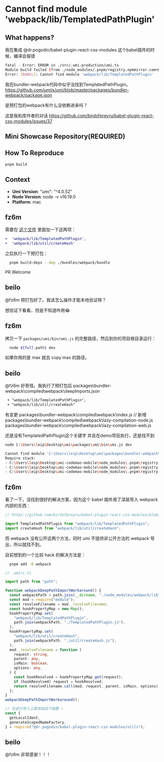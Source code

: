 # Cannot find module 'webpack/lib/TemplatedPathPlugin'

<!--
感谢您向我们反馈问题，为了高效的解决问题，我们期望你能提供以下信息：
-->

## What happens?

我在集成 @dr.pogodin/babel-plugin-react-css-modules 这个babel插件的时候，编译会报错

```bash
fatal - Error: ERROR in ./src/.umi-production/umi.ts
Module build failed (from ./node_modules/.pnpm/registry.npmmirror.com+@umijs+bundler-webpack@4.0.52_typescript@4.9.5/node_modules/@umijs/bundler-webpack/compiled/babel-loader/index.js):
Error: [BABEL]: Cannot find module 'webpack/lib/TemplatedPathPlugin'
```

我在bundler-webpack代码中似乎没找到TemplatedPathPlugin。
https://github.com/umijs/umi/blob/master/packages/bundler-webpack/package.json

是预打包的webpack有什么没依赖进来吗？

这是我和库作者的对话
https://github.com/birdofpreyru/babel-plugin-react-css-modules/issues/37

## Mini Showcase Repository(REQUIRED)

<!-- 为节约大家的时间，无复现步骤的 ISSUE 会被关闭，提供之后再 REOPEN -->
<!-- YOUR_REPOSITORY_URL on github or stackbliz -->

## How To Reproduce

```bash
pnpm build
```

## Context

- **Umi Version**:
  "umi": "^4.0.52"
- **Node Version**:
  node -v v16.19.0
- **Platform**:
  mac

## fz6m

需要在 [这个文件](https://github.com/umijs/umi/blob/master/packages/bundler-webpack/bundles/webpack/packages/deepImports.json) 里面加一下这两项：

```diff
+  'webpack/lib/TemplatedPathPlugin',
+  'webpack/lib/util/createHash'
```

之后执行一下预打包：

```bash
  pnpm build:deps --dep ./bundles/webpack/bundle
```

PR Welcome

## beilo

@fz6m 预打包好了。我该怎么操作才能本地验证呀？

想验证下看看，但是不知道咋用😂

## fz6m

拷贝一下 `packages/umi/bin/umi.js` 的完整路径，然后到你的项目根目录运行：

```bash
  node ${full-path} dev
```

如果你用的是 max 就去 copy max 的路径。

## beilo

@fz6m 好奇怪。我执行了预打包后
packages\bundler-webpack\compiled\webpack\deepImports.json

```diff
 + "webpack/lib/TemplatedPathPlugin",
 + "webpack/lib/util/createHash"
```

有变更
packages\bundler-webpack\compiled\webpack\index.js
// 新增
packages\bundler-webpack\compiled\webpack\lazy-compilation-node.js
packages\bundler-webpack\compiled\webpack\lazy-compilation-web.js

还是没有TemplatedPathPlugin这个关键字
并且在demo项目执行，还是找不到

```bash
node C:\Users\leip\Desktop\umi\packages\umi\bin\umi.js dev

Cannot find module 'C:\Users\leip\Desktop\umi\packages\bundler-webpack\compiled\webpack\TemplatedPathPlugin'
Require stack:
- C:\Users\leip\Desktop\umi-codemao-mobile\node_modules\.pnpm\registry.npmmirror.com+@dr.pogodin+babel-plugin-react-css-modules@6.9.3\node_modules\@dr.pogodin\babel-plugin-react-css-modules\dist\getLocalIdent.js
- C:\Users\leip\Desktop\umi-codemao-mobile\node_modules\.pnpm\registry.npmmirror.com+@dr.pogodin+babel-plugin-react-css-modules@6.9.3\node_modules\@dr.pogodin\babel-plugin-react-css-modules\dist\requireCssModule.js
- C:\Users\leip\Desktop\umi-codemao-mobile\node_modules\.pnpm\registry.npmmirror.com+@dr.pogodin+babel-plugin-react-css-modules@6.9.3\node_modules\@dr.pogodin\babel-plugin-react-css-modules\dist\index.js
```

## fz6m

看了一下，没找到很好的解决方案，因为这个 babel 插件用了深层导入 webpack 内部的东西：

```ts
// https://github.com/birdofpreyru/babel-plugin-react-css-modules/blob/master/src/getLocalIdent.js

import TemplatedPathPlugin from "webpack/lib/TemplatedPathPlugin";
import createHash from "webpack/lib/util/createHash";
```

而 webpack 没有公开这两个方法，同时 umi 不提供非公开方法的 webpack 导出，所以就找不到。

目前想到的一个比较 hack 的解决方法是：

```bash
  pnpm add -D webpack
```

```ts
// .umirc.ts

import path from "path";

function webpackDeepPathImportWorkaround() {
  const webpackPath = path.join(__dirname, "./node_modules/webpack/lib");
  const mod = require("module");
  const resolveFilename = mod._resolveFilename;
  const hookPropertyMap = new Map();
  hookPropertyMap.set(
    "webpack/lib/TemplatedPathPlugin",
    path.join(webpackPath, "./TemplatedPathPlugin.js"),
  );
  hookPropertyMap.set(
    "webpack/lib/util/createHash",
    path.join(webpackPath, "./util/createHash.js"),
  );
  mod._resolveFilename = function (
    request: string,
    parent: any,
    isMain: boolean,
    options: any,
  ) {
    const hookResolved = hookPropertyMap.get(request);
    if (hookResolved) request = hookResolved;
    return resolveFilename.call(mod, request, parent, isMain, options);
  };
}
webpackDeepPathImportWorkaround();

// 在这行导入上面添加这个函数 ↑
const {
  getLocalIdent,
  generateScopedNameFactory,
} = require("@dr.pogodin/babel-plugin-react-css-modules/utils");
```

## beilo

@fz6m 非常感谢！！！
